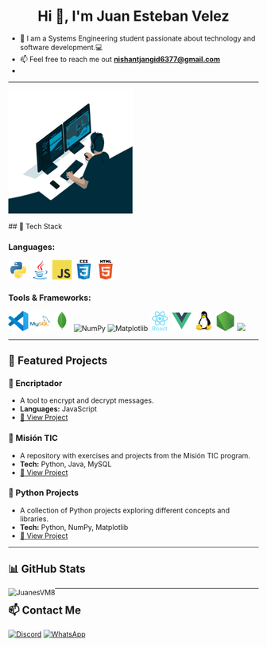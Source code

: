 <h1 align="center">Hi 👋, I'm Juan Esteban Velez</h1>

- 🌱 I am a Systems Engineering student passionate about technology and software development.💻
- 📫 Feel free to reach me out **nishantjangid6377@gmail.com**
- 

---
<p align="rigth">
  <img src="https://github.com/JuanesVM8/Emojis/blob/main/assets/dev_animado.gif?raw=true" alt="Coding" width="250">
</p>
## 🚀 Tech Stack

### Languages:
<p align="left">
  <img src="https://raw.githubusercontent.com/devicons/devicon/master/icons/python/python-original.svg" alt="python" width="40" height="40"/>
  <img src="https://raw.githubusercontent.com/devicons/devicon/master/icons/java/java-original.svg" alt="java" width="40" height="40"/>
  <img src="https://raw.githubusercontent.com/devicons/devicon/master/icons/javascript/javascript-original.svg" alt="javascript" width="40" height="40"/>
  <img src="https://raw.githubusercontent.com/devicons/devicon/master/icons/css3/css3-original-wordmark.svg" alt="css3" width="40" height="40"/>
  <img src="https://raw.githubusercontent.com/devicons/devicon/master/icons/html5/html5-original-wordmark.svg" alt="html5" width="40" height="40"/>
</p>

### Tools & Frameworks:
<p align="left">
  <img src="https://raw.githubusercontent.com/devicons/devicon/master/icons/vscode/vscode-original.svg" alt="VS Code" width="40" height="40"/>
  <img src="https://raw.githubusercontent.com/devicons/devicon/master/icons/mysql/mysql-original-wordmark.svg" alt="MySQL" width="40" height="40"/>
  <img src="https://raw.githubusercontent.com/devicons/devicon/master/icons/mongodb/mongodb-original.svg" alt="MongoDB" width="40" height="40"/>
  <img src="https://upload.wikimedia.org/wikipedia/commons/3/31/NumPy_logo_2020.svg" alt="NumPy" width="40" height="40"/>
  <img src="https://upload.wikimedia.org/wikipedia/commons/8/84/Matplotlib_icon.svg" alt="Matplotlib" width="40" height="40"/>
  <img src="https://raw.githubusercontent.com/devicons/devicon/master/icons/react/react-original-wordmark.svg" alt="React" width="40" height="40"/>
  <img src="https://raw.githubusercontent.com/devicons/devicon/master/icons/vuejs/vuejs-original.svg" alt="Vue.js" width="40" height="40"/>
  <img src="https://raw.githubusercontent.com/devicons/devicon/master/icons/linux/linux-original.svg" alt="Linux" width="40" height="40"/>
  <img src="https://raw.githubusercontent.com/devicons/devicon/master/icons/nodejs/nodejs-original.svg" alt="Node.js" width="40" height="40"/>
  <img src="https://skillicons.dev/icons?i=discord,gitlab,github,java,js,=14"/>
</p>


---

## 📌 Featured Projects

### 🔐 Encriptador
- A tool to encrypt and decrypt messages.
- **Languages:** JavaScript
- [🔗 View Project](https://github.com/JuanesVM8/encriptador)

### 🚀 Misión TIC
- A repository with exercises and projects from the Misión TIC program.
- **Tech:** Python, Java, MySQL
- [🔗 View Project](https://github.com/JuanesVM8/mision-tic)

### 🐍 Python Projects
- A collection of Python projects exploring different concepts and libraries.
- **Tech:** Python, NumPy, Matplotlib
- [🔗 View Project](https://github.com/JuanesVM8/proyectos-python)

---

## 📊 GitHub Stats

<p>
  <img align="left" src="https://github-readme-stats.vercel.app/api/top-langs?username=JuanesVM8&show_icons=true&theme=dark&locale=en&layout=compact&hide=jupyter%20notebook" alt="JuanesVM8" />
</p>

---

## 📫 Contact Me
<p align="left">
  <a href="https://discord.com/users/TU_ID_DISCORD" target="blank"><img align="center" src="https://raw.githubusercontent.com/rahuldkjain/github-profile-readme-generator/master/src/images/icons/Social/discord.svg" alt="Discord" height="30" width="40" /></a>
  <a href="https://wa.me/TU_NUMERO_WHATSAPP" target="blank"><img align="center" src="https://upload.wikimedia.org/wikipedia/commons/6/6b/WhatsApp.svg" alt="WhatsApp" height="30" width="40" /></a>
</p>

